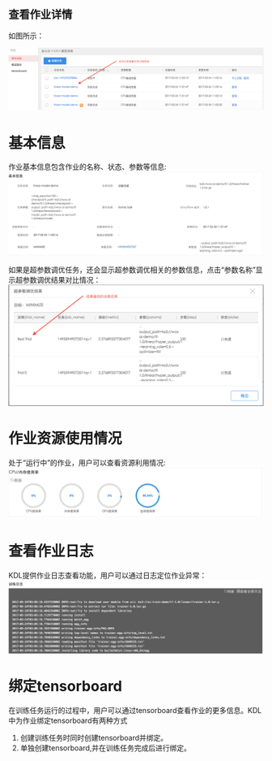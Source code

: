 ## 查看作业详情

如图所示：

![](/assets/job_list.png)

# 基本信息

作业基本信息包含作业的名称、状态、参数等信息:![](/assets/job_base_info.png)

如果是超参数调优任务，还会显示超参数调优相关的参数信息，点击“参数名称”显示超参数调优结果对比情况：![](/assets/hyper_result.png)

# 作业资源使用情况

处于“运行中”的作业，用户可以查看资源利用情况:![](/assets/job_metrics.png)

# 查看作业日志

KDL提供作业日志查看功能，用户可以通过日志定位作业异常：![](/assets/job_log.png)

# 绑定tensorboard

在训练任务运行的过程中，用户可以通过tensorboard查看作业的更多信息。KDL中为作业绑定tensorboard有两种方式

1. 创建训练任务时同时创建tensorboard并绑定。
2. 单独创建tensorboard,并在训练任务完成后进行绑定。



